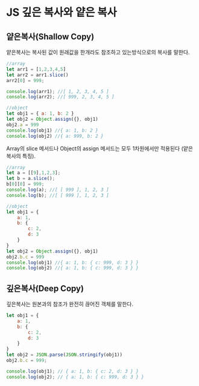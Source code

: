 JS 깊은 복사와 얕은 복사
================================

## 얕은복사(Shallow Copy)
얕은복사는 복사된 값이 원래값을 한개라도 참조하고 있는방식으로의 복사를 말한다.

```javascript
//array
let arr1 = [1,2,3,4,5]
let arr2 = arr1.slice()
arr2[0] = 999;

console.log(arr1); //[ 1, 2, 3, 4, 5 ]
console.log(arr2); //[ 999, 2, 3, 4, 5 ]

//object
let obj1 = { a: 1, b: 2 }
let obj2 = Object.assign({}, obj1)
obj2.a = 999
console.log(obj1) //{ a: 1, b: 2 }
console.log(obj2) //{ a: 999, b: 2 } 
```

Array의 slice 메서드나 Object의 assign 메서드는 모두 1차원에서만 적용된다 (얕은복사의 특징).  
``` javascript
//array
let a = [[9],1,2,3];
let b = a.slice();
b[0][0] = 999;
console.log(a); //[ [ 999 ], 1, 2, 3 ]
console.log(b); //[ [ 999 ], 1, 2, 3 ]

//object
let obj1 = {
    a: 1,
    b: {
        c: 2,
        d: 3
    }
}
let obj2 = Object.assign({}, obj1)
obj2.b.c = 999
console.log(obj1) //{ a: 1, b: { c: 999, d: 3 } }
console.log(obj2) //{ a: 1, b: { c: 999, d: 3 } }
```

## 깊은복사(Deep Copy)
깊은복사는 원본과의 참조가 완전히 끊어진 객체를 말한다.
```javascript
let obj1 = {
    a: 1,
    b: {
        c: 2,
        d: 3
    }
}
let obj2 = JSON.parse(JSON.stringify(obj1))
obj2.b.c = 999;

console.log(obj1); // { a: 1, b: { c: 2, d: 3 } }
console.log(obj2); // { a: 1, b: { c: 999, d: 3 } }
```